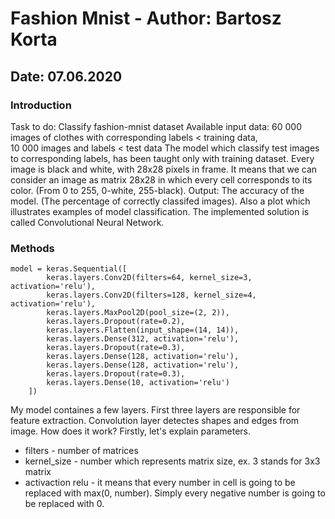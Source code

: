 # Fashion Mnist - Author: Bartosz Korta
## Date: 07.06.2020

### Introduction
Task to do: Classify fashion-mnist dataset 
Available input data: 60 000 images of clothes with corresponding labels < training data,   
10 000 images and labels < test data
The model which classify test images to corresponding labels, has been taught only with training dataset.
Every image is black and white, with 28x28 pixels in frame. It means that we can consider an image as matrix 28x28 in which every cell corresponds to its color. (From 0 to 255, 0-white, 255-black).
Output: The accuracy of the model. (The percentage of correctly classifed images). Also a plot which illustrates examples of model classification.
The implemented solution is called Convolutional Neural Network.

### Methods
```
model = keras.Sequential([
        keras.layers.Conv2D(filters=64, kernel_size=3, activation='relu'),
        keras.layers.Conv2D(filters=128, kernel_size=4, activation='relu'),
        keras.layers.MaxPool2D(pool_size=(2, 2)),
        keras.layers.Dropout(rate=0.2),
        keras.layers.Flatten(input_shape=(14, 14)),
        keras.layers.Dense(312, activation='relu'),
        keras.layers.Dropout(rate=0.3),
        keras.layers.Dense(128, activation='relu'),
        keras.layers.Dense(128, activation='relu'),
        keras.layers.Dropout(rate=0.3),
        keras.layers.Dense(10, activation='relu')
    ])
```
My model containes a few layers. First three layers are responsible for feature extraction.
Convolution layer detectes shapes and edges from image. How does it work?
Firstly, let's explain parameters.
* filters - number of matrices
* kernel_size - number which represents matrix size, ex. 3 stands for 3x3 matrix
* activaction relu - it means that every number in cell is going to be replaced with max(0, number). Simply every negative number is going to be replaced with 0.

```

